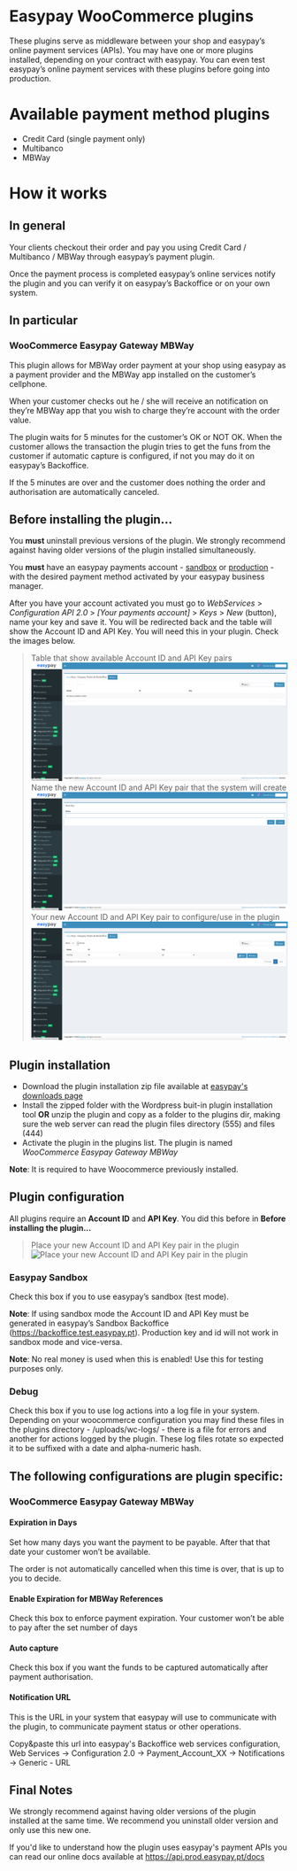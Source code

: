 # Easypay WooCommerce plugins 
These plugins serve as middleware between your shop and easypay’s online payment services (APIs). You may have one or more plugins installed, depending on your contract with easypay.
You can even test easypay’s online payment services with these plugins before going into production.

# Available payment method plugins
- Credit Card (single payment only)
- Multibanco
- MBWay

# How it works
## In general 
Your clients checkout their order and pay you using Credit Card / Multibanco / MBWay through easypay’s payment plugin. 

Once the payment process is completed easypay’s online services notify the plugin and you can verify it on easypay’s Backoffice or on your own system.

## In particular
### WooCommerce Easypay Gateway MBWay
This plugin allows for MBWay order payment at your shop using easypay as a payment provider and the MBWay app installed on the customer’s cellphone. 

When your customer checks out he / she will receive an notification on they’re MBWay app that you wish to charge they’re account with the order value. 

The plugin waits for 5 minutes for the customer’s OK or NOT OK. When the customer allows the transaction the plugin tries to get the funs from the customer if automatic capture is configured, if not you may do it on easypay’s Backoffice. 

If the 5 minutes are over and the customer does nothing the order and authorisation are automatically canceled. 

## Before installing the plugin...
You **must** uninstall previous versions of the plugin. We strongly recommend against having older versions of the plugin installed simultaneously.

You **must** have an easypay payments account - [sandbox](https://backoffice.test.easypay.pt/login) or [production](https://backoffice.easypay.pt/login) - with the desired payment method activated by your easypay business manager.

After you have your account activated you must go to _WebServices_ > _Configuration API 2.0_ > _[Your payments account]_ > _Keys_ > _New_ (button), name your key and save it. You will be redirected back and the table will show the Account ID and API Key. You will need this in your plugin. Check the images below.  

> Table that show available Account ID and API Key pairs
![Table that show available Account ID and API Key pairs](doc-images/webservices-config-api-2-account_id-api_key.png "Table that show available Account ID and API Key pairs")
> Name the new Account ID and API Key pair that the system will create
![Name the new Account ID and API Key pair that the system will create](doc-images/webservices-config-api-2-new-account_id-api_key.png "Name the new Account ID and API Key pair that the system will create")
> Your new Account ID and API Key pair to configure/use in the plugin
![Your new Account ID and API Key pair to configure/use in the plugin](doc-images/webservices-config-api-2-show-account_id-api_key.png "Your new Account ID and API Key pair to configure/use in the plugin")

## Plugin installation
- Download the plugin installation zip file available at [easypay's downloads page](https://docs.easypay.pt/download)
- Install the zipped folder with the Wordpress buit-in plugin installation tool **OR** unzip the plugin and copy as a folder to the plugins dir, making sure the web server can read the plugin files directory (555) and files (444)
- Activate the plugin in the plugins list. The plugin is named _WooCommerce Easypay Gateway MBWay_

__Note__: It is required to have Woocommerce previously installed.

## Plugin configuration
All plugins require an **Account ID** and **API Key**. You did this before in **Before installing the plugin...**

> Place your new Account ID and API Key pair in the plugin
![Place your new Account ID and API Key pair in the plugin](doc-images/woocommerce-plugin-account_id-api_key.png "Place your new Account ID and API Key pair in the plugin")

### Easypay Sandbox
Check this box if you to use easypay’s sandbox (test mode). 

__Note__: If using sandbox mode the Account ID and API Key must be generated in easypay’s Sandbox Backoffice (https://backoffice.test.easypay.pt).  Production key and id will not work in sandbox mode and vice-versa.

__Note__: No real money is used when this is enabled! Use this for testing purposes only.

### Debug
Check this box if you to use log actions into a log file in your system. Depending on your woocommerce configuration you may find these files in the plugins directory - /uploads/wc-logs/ - there is a file for errors and another for actions logged by the plugin. These log files rotate so expected it to be suffixed with a date and alpha-numeric hash.

## The following configurations are plugin specific:
### WooCommerce Easypay Gateway MBWay
#### Expiration in Days 
Set how many days you want the payment to be payable. After that that date your customer won’t be available. 

The order is not automatically cancelled when this time is over, that is up to you to decide.

#### Enable Expiration for MBWay References 
Check this box to enforce payment expiration. Your customer won’t be able to pay after the set number of days 

#### Auto capture
Check this box if you want the funds to be captured automatically after payment authorisation.

#### Notification URL
This is the URL in your system that easypay will use to communicate with the plugin, to communicate payment status or other operations. 

Copy&paste this url into easypay's Backoffice web services configuration, Web Services -> Configuration 2.0 -> Payment_Account_XX -> Notifications -> Generic - URL

## Final Notes
We strongly recommend against having older versions of the plugin installed at the same time. We recommend you uninstall older version and only use this new one.

If you'd like to understand how the plugin uses easypay's payment APIs you can read our online docs available at https://api.prod.easypay.pt/docs
